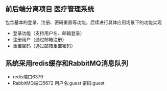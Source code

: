 ## 前后端分离项目  医疗管理系统

包含基本的登录、注册、密码重置等功能，后续进行具体应用场景下的功能实现

* 登录功能（支持用户名、邮箱登录）
* 注册用户（通过邮箱注册）
* 重置密码（通过邮箱重置密码）
## 系统采用redis缓存和RabbitMQ消息队列
* redis端口6379
* RabbitMQ端口5672 用户名:guest 密码:guest
